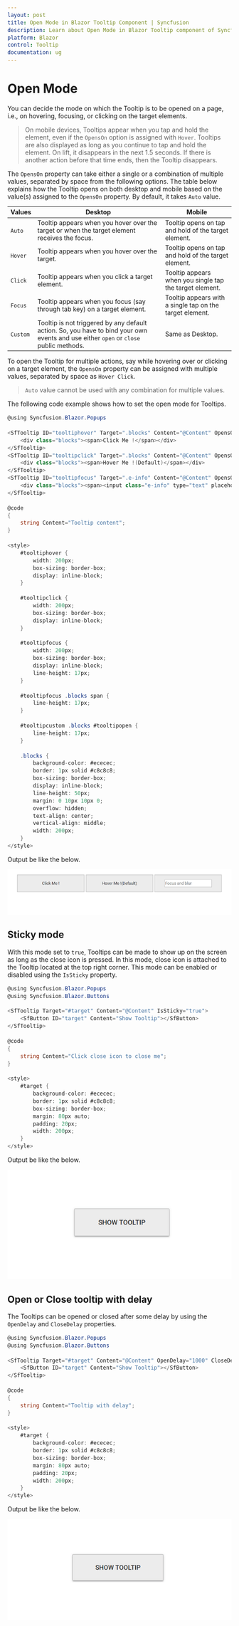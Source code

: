```yaml
---
layout: post
title: Open Mode in Blazor Tooltip Component | Syncfusion 
description: Learn about Open Mode in Blazor Tooltip component of Syncfusion, and more details.
platform: Blazor
control: Tooltip
documentation: ug
---
```


# Open Mode

You can decide the mode on which the Tooltip is to be opened on a page, i.e., on hovering, focusing, or clicking on the target elements.

> On mobile devices, Tooltips appear when you tap and hold the element, even if the `OpensOn` option is assigned with `Hover`.
> Tooltips are also displayed as long as you continue to tap and hold the element. On lift, it  disappears in the next 1.5 seconds.
> If there is another action before that time ends, then the Tooltip disappears.

The `OpensOn` property can take either a single or a combination of multiple values, separated by space from the following options.
 The table  below explains how the Tooltip opens on both desktop and mobile based on the value(s) assigned to the `OpensOn` property.
  By default, it takes `Auto` value.

| Values | Desktop | Mobile |
| ------------- | ------------- | ------------- |
| `Auto` | Tooltip appears when you hover over the target or when the target element receives the focus. | Tooltip opens on tap and hold of the target element. |
| `Hover` | Tooltip appears when you hover over the target. | Tooltip opens on tap and hold of the target element. |
| `Click` | Tooltip appears when you click a target element. | Tooltip appears when you single tap the target element. |
| `Focus` | Tooltip appears when you focus (say through tab key) on a target element. | Tooltip appears with a single tap on the target element. |
| `Custom` | Tooltip is not triggered by any default action. So, you have to bind your own events and use either `open` or `close` public methods. | Same as Desktop. |

To open the Tooltip for multiple actions, say while hovering over or clicking on a target element, the `OpensOn` property can be assigned
 with multiple values, separated by space as `Hover Click`.

> `Auto` value cannot be used with any combination for multiple values.

The following code example shows how to set the open mode for Tooltips.

```csharp
@using Syncfusion.Blazor.Popups

<SfTooltip ID="tooltiphover" Target=".blocks" Content="@Content" OpensOn="Click">
    <div class="blocks"><span>Click Me !</span></div>
</SfTooltip>
<SfTooltip ID="tooltipclick" Target=".blocks" Content="@Content" OpensOn="Hover">
    <div class="blocks"><span>Hover Me !(Default)</span></div>
</SfTooltip>
<SfTooltip ID="tooltipfocus" Target=".e-info" Content="@Content" OpensOn="Focus">
    <div class="blocks"><span><input class="e-info" type="text" placeholder="Focus and blur" /></span></div>
</SfTooltip>

@code
{
    string Content="Tooltip content";
}

<style>
    #tooltiphover {
        width: 200px;
        box-sizing: border-box;
        display: inline-block;
    }

    #tooltipclick {
        width: 200px;
        box-sizing: border-box;
        display: inline-block;
    }

    #tooltipfocus {
        width: 200px;
        box-sizing: border-box;
        display: inline-block;
        line-height: 17px;
    }

    #tooltipfocus .blocks span {
        line-height: 17px;
    }

    #tooltipcustom .blocks #tooltipopen {
        line-height: 17px;
    }

    .blocks {
        background-color: #ececec;
        border: 1px solid #c8c8c8;
        box-sizing: border-box;
        display: inline-block;
        line-height: 50px;
        margin: 0 10px 10px 0;
        overflow: hidden;
        text-align: center;
        vertical-align: middle;
        width: 200px;
    }
</style>
```

Output be like the below.

![Tooltip - Open Mode](images/opensOn.gif)

## Sticky mode

With this mode set to `true`, Tooltips can be made to show up on the screen as long as the close icon is pressed. In this mode, close
 icon is attached to the Tooltip located at the top right corner. This mode can be enabled or disabled using the `IsSticky` property.

```csharp
@using Syncfusion.Blazor.Popups
@using Syncfusion.Blazor.Buttons

<SfTooltip Target="#target" Content="@Content" IsSticky="true">
    <SfButton ID="target" Content="Show Tooltip"></SfButton>
</SfTooltip>

@code
{
    string Content="Click close icon to close me";
}

<style>
    #target {
        background-color: #ececec;
        border: 1px solid #c8c8c8;
        box-sizing: border-box;
        margin: 80px auto;
        padding: 20px;
        width: 200px;
    }
</style>

```

Output be like the below.

![Tooltip - Sticky Mode](images/Sticky.gif)

## Open or Close tooltip with delay

The Tooltips can be opened or closed after some delay by using the `OpenDelay` and `CloseDelay` properties.

```csharp
@using Syncfusion.Blazor.Popups
@using Syncfusion.Blazor.Buttons

<SfTooltip Target="#target" Content="@Content" OpenDelay="1000" CloseDelay="1000">
    <SfButton ID="target" Content="Show Tooltip"></SfButton>
</SfTooltip>

@code
{
    string Content="Tooltip with delay";
}

<style>
    #target {
        background-color: #ececec;
        border: 1px solid #c8c8c8;
        box-sizing: border-box;
        margin: 80px auto;
        padding: 20px;
        width: 200px;
    }
</style>
```

Output be like the below.

![Tooltip - Delay](images/delay.gif)
